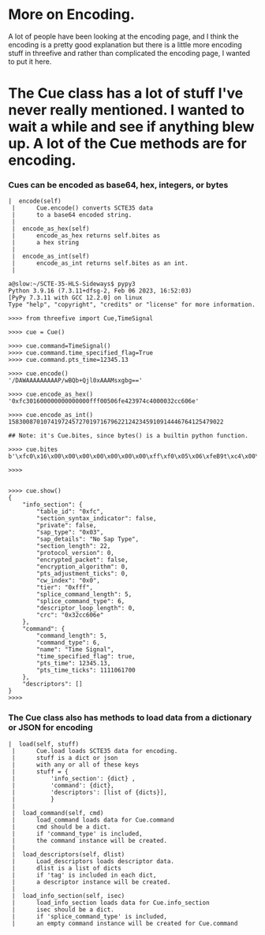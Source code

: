 # More on Encoding. 
A lot of people have been looking at the encoding page, and I think the encoding is a pretty good explanation 
but there is a little more encoding stuff in threefive and rather than complicated the encoding page, I wanted 
to put it here. 

# The Cue class has a lot of stuff I've never really mentioned. I wanted to wait a while and see if anything blew up. A lot of the Cue methods are for encoding.

### Cues can be encoded as base64, hex, integers, or bytes
```py3
|  encode(self)
 |      Cue.encode() converts SCTE35 data
 |      to a base64 encoded string.
 |  
 |  encode_as_hex(self)
 |      encode_as_hex returns self.bites as
 |      a hex string
 |  
 |  encode_as_int(self)
 |      encode_as_int returns self.bites as an int.
 |
```
```py3
a@slow:~/SCTE-35-HLS-Sideways$ pypy3
Python 3.9.16 (7.3.11+dfsg-2, Feb 06 2023, 16:52:03)
[PyPy 7.3.11 with GCC 12.2.0] on linux
Type "help", "copyright", "credits" or "license" for more information.

>>>> from threefive import Cue,TimeSignal

>>>> cue = Cue()                                                                         

>>>> cue.command=TimeSignal()
>>>> cue.command.time_specified_flag=True
>>>> cue.command.pts_time=12345.13

>>>> cue.encode()                                                                        
'/DAWAAAAAAAAAP/wBQb+Qjl0xAAAMsxgbg=='                                                 

>>>> cue.encode_as_hex()
'0xfc301600000000000000fff00506fe423974c4000032cc606e'                                  

>>>> cue.encode_as_int()
1583008701074197245727019716796221242345910914446764125479022

## Note: it's Cue.bites, since bytes() is a builtin python function.

>>>> cue.bites
b'\xfc0\x16\x00\x00\x00\x00\x00\x00\x00\xff\xf0\x05\x06\xfeB9t\xc4\x00\x002\xcc`n'

>>>> 


>>>> cue.show()
{
    "info_section": {
        "table_id": "0xfc",
        "section_syntax_indicator": false,
        "private": false,
        "sap_type": "0x03",
        "sap_details": "No Sap Type",
        "section_length": 22,
        "protocol_version": 0,
        "encrypted_packet": false,
        "encryption_algorithm": 0,
        "pts_adjustment_ticks": 0,
        "cw_index": "0x0",
        "tier": "0xfff",
        "splice_command_length": 5,
        "splice_command_type": 6,
        "descriptor_loop_length": 0,
        "crc": "0x32cc606e"
    },
    "command": {
        "command_length": 5,
        "command_type": 6,
        "name": "Time Signal",
        "time_specified_flag": true,
        "pts_time": 12345.13,
        "pts_time_ticks": 1111061700
    },
    "descriptors": []
}
>>>> 
```
### The Cue class also has methods to load data from a dictionary or JSON for encoding

```pypy3
|  load(self, stuff)
 |      Cue.load loads SCTE35 data for encoding.
 |      stuff is a dict or json
 |      with any or all of these keys
 |      stuff = {
 |          'info_section': {dict} ,
 |          'command': {dict},
 |          'descriptors': [list of {dicts}],
 |          }
 |  
 |  load_command(self, cmd)
 |      load_command loads data for Cue.command
 |      cmd should be a dict.
 |      if 'command_type' is included,
 |      the command instance will be created.
 |  
 |  load_descriptors(self, dlist)
 |      Load_descriptors loads descriptor data.
 |      dlist is a list of dicts
 |      if 'tag' is included in each dict,
 |      a descriptor instance will be created.
 |  
 |  load_info_section(self, isec)
 |      load_info_section loads data for Cue.info_section
 |      isec should be a dict.
 |      if 'splice_command_type' is included,
 |      an empty command instance will be created for Cue.command
```
